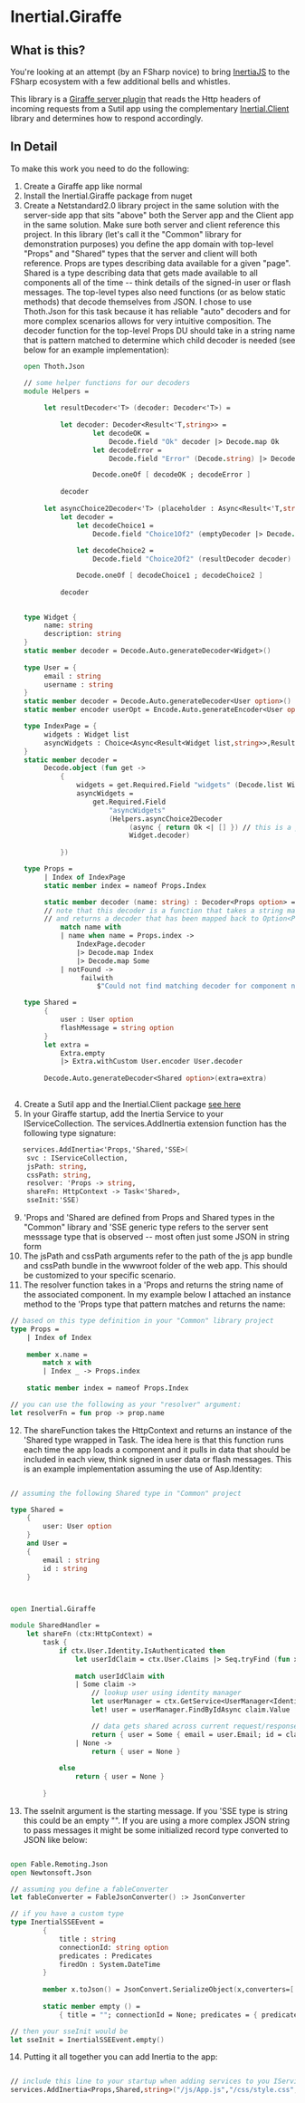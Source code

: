 # Inertial.Giraffe

## What is this?

You're looking at an attempt (by an FSharp novice) to bring [InertiaJS](https://inertiajs.com/) to the FSharp ecosystem with a few additional bells and whistles.

This library is a [Giraffe server plugin](https://github.com/bdcodestuff/Inertial.Giraffe) that reads the Http headers of incoming requests from a Sutil app using the complementary [Inertial.Client](https://github.com/bdcodestuff/Inertial.Client) library and determines how to respond accordingly.

## In Detail

To make this work you need to do the following:
1. Create a Giraffe app like normal
2. Install the Inertial.Giraffe package from nuget
3. Create a Netstandard2.0 library project in the same solution with the server-side app that sits "above" both the Server app and the Client app in the same solution.  Make sure both server and client reference this project.  In this library (let's call it the "Common" library for demonstration purposes) you define the app domain with top-level "Props" and "Shared" types that the server and client will both reference.  Props are types describing data available for a given "page".  Shared is a type describing data that gets made available to all components all of the time -- think details of the signed-in user or flash messages.  The top-level types also need functions (or as below static methods) that decode themselves from JSON.  I chose to use Thoth.Json for this task because it has reliable "auto" decoders and for more complex scenarios allows for very intuitive composition.  The decoder function for the top-level Props DU should take in a string name that is pattern matched to determine which child decoder is needed (see below for an example implementation):
   ```fsharp
   open Thoth.Json
   
   // some helper functions for our decoders
   module Helpers =
           
        let resultDecoder<'T> (decoder: Decoder<'T>) =
        
            let decoder: Decoder<Result<'T,string>> =                
                    let decodeOK =
                        Decode.field "Ok" decoder |> Decode.map Ok
                    let decodeError =
                        Decode.field "Error" (Decode.string) |> Decode.map Error

                    Decode.oneOf [ decodeOK ; decodeError ]
                
            decoder
         
        let asyncChoice2Decoder<'T> (placeholder : Async<Result<'T,string>>) (decoder: Decoder<'T>) =
            let decoder =                
                let decodeChoice1 =
                    Decode.field "Choice1Of2" (emptyDecoder |> Decode.andThen (fun _ ->  Decode.succeed (Choice1Of2 placeholder) ))
            
                let decodeChoice2 =
                    Decode.field "Choice2Of2" (resultDecoder decoder) |> Decode.map Choice2Of2

                Decode.oneOf [ decodeChoice1 ; decodeChoice2 ]
            
            decoder
            
   
   type Widget {
        name: string
        description: string
   }
   static member decoder = Decode.Auto.generateDecoder<Widget>()
    
   type User = {
        email : string
        username : string
   }
   static member decoder = Decode.Auto.generateDecoder<User option>()
   static member encoder userOpt = Encode.Auto.generateEncoder<User option>()
   
   type IndexPage = {
        widgets : Widget list
        asyncWidgets : Choice<Async<Result<Widget list,string>>,Result<Widget list,string>>>
   }
   static member decoder =
        Decode.object (fun get ->
            {
                widgets = get.Required.Field "widgets" (Decode.list Widget.decoder)
                asyncWidgets =
                    get.Required.Field
                        "asyncWidgets"
                        (Helpers.asyncChoice2Decoder
                             (async { return Ok <| [] }) // this is a placeholder that has the same type signature
                             Widget.decoder)
                        
            })
   
   type Props =
        | Index of IndexPage
        static member index = nameof Props.Index
   
        static member decoder (name: string) : Decoder<Props option> = 
        // note that this decoder is a function that takes a string matching the component name 
        // and returns a decoder that has been mapped back to Option<Props>
            match name with
            | name when name = Props.index ->
                IndexPage.decoder 
                |> Decode.map Index
                |> Decode.map Some
            | notFound -> 
                 failwith 
                     $"Could not find matching decoder for component named: {notFound}"
   
   type Shared = 
        {
            user : User option
            flashMessage = string option
        }
        let extra =
            Extra.empty
            |> Extra.withCustom User.encoder User.decoder
        
        Decode.Auto.generateDecoder<Shared option>(extra=extra)
    
   ```
4. Create a Sutil app and the Inertial.Client package [see here]()
5. In your Giraffe startup, add the Inertia Service to your IServiceCollection.  The services.AddInertia extension function has the following type signature:
```fsharp
   services.AddInertia<'Props,'Shared,'SSE>(
    svc : IServiceCollection,
    jsPath: string,
    cssPath: string,
    resolver: 'Props -> string,
    shareFn: HttpContext -> Task<'Shared>,
    sseInit:'SSE)
```
9. 'Props and 'Shared are defined from Props and Shared types in the "Common" library and 'SSE generic type refers to the server sent messsage type that is observed -- most often just some JSON in string form
10. The jsPath and cssPath arguments refer to the path of the js app bundle and cssPath bundle in the wwwroot folder of the web app.  This should be customized to your specific scenario.
11. The resolver function takes in a 'Props and returns the string name of the associated component.  In my example below I attached an instance method to the 'Props type that pattern matches and returns the name:
```fsharp
// based on this type definition in your "Common" library project
type Props =
    | Index of Index
    
    member x.name =
        match x with
        | Index _ -> Props.index
    
    static member index = nameof Props.Index

// you can use the following as your "resolver" argument:
let resolverFn = fun prop -> prop.name

``` 
12. The shareFunction takes the HttpContext and returns an instance of the 'Shared type wrapped in Task.  The idea here is that this function runs each time the app loads a component and it pulls in data that should be included in each view, think signed in user data or flash messages.  This is an example implementation assuming the use of Asp.Identity:
```fsharp

// assuming the following Shared type in "Common" project

type Shared =
    {
        user: User option
    }
    and User =
    {
        email : string
        id : string
    } 



open Inertial.Giraffe

module SharedHandler =
    let shareFn (ctx:HttpContext) =
        task {
            if ctx.User.Identity.IsAuthenticated then 
                let userIdClaim = ctx.User.Claims |> Seq.tryFind (fun x ->  x.Type = ClaimTypes.NameIdentifier)                  
            
                match userIdClaim with
                | Some claim ->
                    // lookup user using identity manager
                    let userManager = ctx.GetService<UserManager<IdentityUser>>()
                    let! user = userManager.FindByIdAsync claim.Value

                    // data gets shared across current request/response
                    return { user = Some { email = user.Email; id = claim.Value } }
                | None ->
                    return { user = None }
                
            else
                return { user = None }
               
        }
```
13. The sseInit argument is the starting message.  If you 'SSE type is string this could be an empty "".  If you are using a more complex JSON string to pass messages it might be some initialized record type converted to JSON like below:
```fsharp

open Fable.Remoting.Json
open Newtonsoft.Json

// assuming you define a fableConverter
let fableConverter = FableJsonConverter() :> JsonConverter

// if you have a custom type 
type InertialSSEEvent =
        {
            title : string
            connectionId: string option
            predicates : Predicates
            firedOn : System.DateTime
        }
        
        member x.toJson() = JsonConvert.SerializeObject(x,converters=[|fableConverter|])
        
        static member empty () =
            { title = ""; connectionId = None; predicates = { predicates = [||]; propsToEval = EvalAllProps  } ; firedOn = System.DateTime.UtcNow }.toJson()

// then your sseInit would be
let sseInit = InertialSSEEvent.empty()
```
14. Putting it all together you can add Inertia to the app:
```fsharp

// include this line to your startup when adding services to you IServiceCollection
services.AddInertia<Props,Shared,string>("/js/App.js","/css/style.css",(_.name),SharedHandler.shareFn,InertialSSEEvent.empty()) |> ignore
```